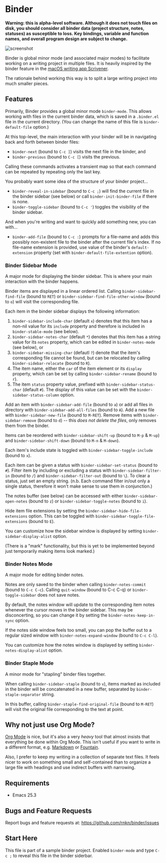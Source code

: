 # Binder #

**Warning: this is alpha-level software. Although it does not touch files on
disk, you should consider all binder data (project structure, notes, statuses)
as susceptible to loss. Key bindings, variable and function names, and overall
program design are subject to change.**

![screenshot](https://user-images.githubusercontent.com/1256849/76825591-1ebee000-6866-11ea-93db-a533485cdd7e.png)

Binder is global minor mode (and associated major modes) to facilitate working
on a writing project in multiple files. It is heavily inspired by the binder
feature in the [macOS writing app Scrivener][scriv].

The rationale behind working this way is to split a large writing project into
much smaller pieces.

[scriv]: https://www.literatureandlatte.com/scrivener/features?os=macOS

## Features ##

Primarily, Binder provides a global minor mode `binder-mode`. This allows
working with files in the current binder data, which is saved in a `.binder.el`
file in the current directory. (You can change the name of this file is
`binder-default-file` option.)

At this top-level, the main interaction with your binder will be in navigating
back and forth between binder files:

- `binder-next` (bound to `C-c ]`) visits the next file in the binder, and
- `binder-previous` (bound to `C-c [`) visits the previous.

Calling these commands activates a transient map so that each command can be
repeated by repeating only the last key.

You probably want some idea of the structure of your binder project...

- `binder-reveal-in-sidebar` (bound to `C-c ;`) will find the current file in
  the binder sidebar (see below) or call `binder-init-binder-file` if there is
  none.
- `binder-toggle-sidebar` (bound to `C-c '`) toggles the visibility of the
  binder sidebar.

And when you're writing and want to quickly add something new, you can with...

- `binder-add-file` (bound to `C-c :`) prompts for a file-name and adds this
  possibly non-existent file to the binder after the current file's index. If no
  file-name extension is provided, use value of the binder's `default-extension`
  property (set with `binder-default-file-extention` option).

### Binder Sidebar Mode ###

A major mode for displaying the binder sidebar. This is where your main
interaction with the binder happens.

Binder items are displayed in a linear ordered list. Calling
`binder-sidebar-find-file` (bound to `RET`) or
`binder-sidebar-find-file-other-window` (bound to `o`) will visit the
corresponding file.

Each item in the binder sidebar displays the following information:

1. `binder-sidebar-include-char` (default `x`) denotes that this item has a
   non-nil value for its `include` property and therefore is included in
   `binder-stable-mode` (see below).
2. `binder-sidebar-notes-char` (default `*`) denotes that this item has a string
   value for its `notes` property, which can be edited in `binder-notes-mode`
   (see below), or
3. `binder-sidebar-missing-char` (defautl `?`) denote that the item's
   corresponding file cannot be found, but can be relocated by calling
   `binder-sidebar-relocate` (bound to `R`).
4. The item name, either the `car` of the item element or its `display`
   property, which can be set by calling `binder-sidebar-rename` (bound to `r`).
5. The item `status` property value, prefixed with `binder-sidebar-status-char`
   (default `#`). The display of this value can be set with the
   `binder-sidebar-status-column` option.

Add an item with `binder-sidebar-add-file` (bound to `a`) or add all files in
directory with `binder-sidebar-add-all-files` (bound to `A`). Add a new file
with `binder-sidebar-new-file` (bound to `M-RET`). Remove items with
`binder-sidebar-remove` (bound to `d`) -- this *does not delete the files*, only
removes them from the binder.

Items can be reordered with `binder-sidebar-shift-up` (bound to `M-p` & `M-up`)
and `binder-sidebar-shift-down` (bound to `M-n` & `M-down`).

Each item's include state is toggled with `binder-sidebar-toggle-include` (bound
to `x`).

Each item can be given a status with `binder-sidebar-set-status` (bound to `#`).
Filter item by including or excluding a status with `binder-sidebar-filter-in`
(bound to `/`) and `binder-sidebar-filter-out` (bound to `\`). To clear a
status, just set an empty string. (n.b. Each command filter in/out only a single
status, therefore it won't make sense to use them in conjunction.)

The notes buffer (see below) can be accessed with either
`binder-sidebar-open-notes` (bound to `z`) or `binder-sidebar-toggle-notes`
(bound to `i`).

Hide item file extensions by setting the `binder-sidebar-hide-file-extensions`
option. This can be toggled with `binder-sidebar-toggle-file-extensions` (bound
to `E`).

You can customize how the sidebar window is displayed by setting
`binder-sidebar-display-alist` option.

(There is a "mark" functionality, but this is yet to be implemented beyond just
temporarily making items look marked.)

### Binder Notes Mode ###

A major mode for editing binder notes.

Notes are only saved to the binder when calling `binder-notes-commit` (bound to
`C-c C-c`). Calling `quit-window` (bound to C-c C-q) or `binder-toggle-sidebar`
does not save notes.

By default, the notes window will update to the corresponding item notes
whenever the cursor moves in the binder sidebar. This may be disconcerting, so
you can change it by setting the `binder-notes-keep-in-sync` option.

If the notes side window feels too small, you can pop the buffer out to a
regular sized window with `binder-notes-expand-window` (bound to `C-c C-l`).

You can customize how the notes window is displayed by setting
`binder-notes-display-alist` option.

### Binder Staple Mode ###

A minor mode for "stapling" binder files together.

When calling `binder-sidebar-staple` (bound to `v`), items marked as included in
the binder will be concatenated in a new buffer, separated by
`binder-staple-separator` string.

In this buffer, calling `binder-staple-find-original-file` (bound to `M-RET`)
will visit the original file corresponding to the text at point.

## Why not just use Org Mode? ##

[Org Mode][] is nice, but it's also a very *heavy* tool that almost insists that
everything be done within Org Mode. This isn't useful if you want to write in a
different format, e.g. [Markdown][] or [Fountain][].

Also, I prefer to keep my writing in a collection of separate text files. It
feels nicer to work on something small and self-contained than to organize a
large file with headings and use indirect buffers with narrowing.

[org mode]: https://orgmode.org
[markdown]: http://jblevins.org/projects/markdown-mode/
[fountain]: https://github.com/rnkn/fountain-mode

## Requirements ##

- Emacs 25.3

## Bugs and Feature Requests ##

Report bugs and feature requests at: <https://github.com/rnkn/binder/issues>

## Start Here ##

This file is part of a sample binder project. Enabled `binder-mode` and type `C-c ;`
to reveal this file in the binder siderbar.
